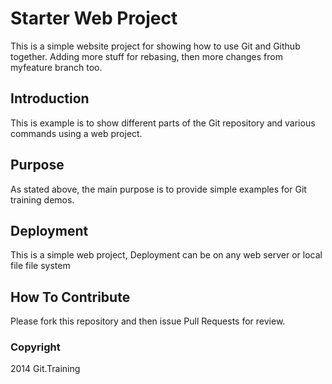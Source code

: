 # Starter Web Project

This is a simple website project for
showing how to use Git and Github together.
Adding more stuff for rebasing, then
more changes from myfeature branch too.

## Introduction

This is example is to show different parts
of the Git repository and various commands
using a web project.

## Purpose

As stated above, the main purpose is to
provide simple examples for Git training
demos.

## Deployment

This is a simple web project, Deployment
can be on any web server or local file
file system

## How To Contribute

Please fork this repository and then issue Pull Requests
for review.

### Copyright
2014 Git.Training
